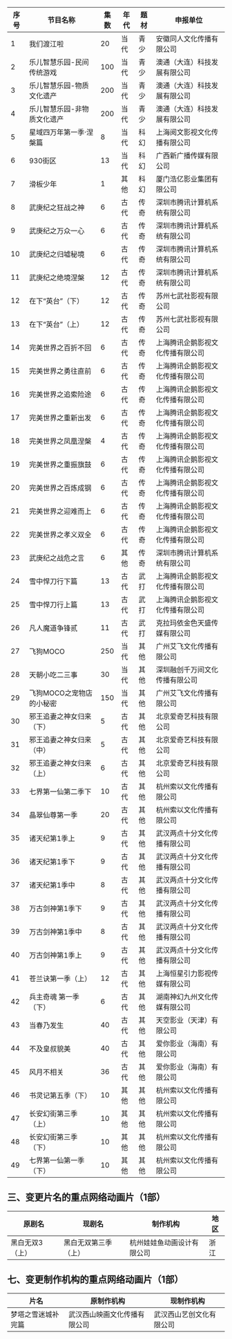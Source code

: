  序号 | 节目名称 | 集数 | 年代 | 题材 | 申报单位 
---|---|---|---|---|---
 1 | 我们渡江啦 | 20 | 当代 | 青少 | 安徽同人文化传播有限公司 
 2 | 乐儿智慧乐园-民间传统游戏 | 100 | 当代 | 青少 | 澳通（大连）科技发展有限公司 
 3 | 乐儿智慧乐园-物质文化遗产 | 200 | 当代 | 青少 | 澳通（大连）科技发展有限公司 
 4 | 乐儿智慧乐园-非物质文化遗产 | 200 | 当代 | 青少 | 澳通（大连）科技发展有限公司 
 5 | 星域四万年第一季·涅槃篇 | 8 | 当代 | 科幻 | 上海阅文影视文化传播有限公司 
 6 | 930街区 | 13 | 当代 | 科幻 | 广西新广播传媒有限公司 
 7 | 滑板少年 | 1 | 其他 | 科幻 | 厦门浩亿影业集团有限公司 
 8 | 武庚纪之狂战之神 | 6 | 古代 | 传奇 | 深圳市腾讯计算机系统有限公司 
 9 | 武庚纪之万众一心 | 6 | 古代 | 传奇 | 深圳市腾讯计算机系统有限公司 
 10 | 武庚纪之归墟秘境 | 6 | 古代 | 传奇 | 深圳市腾讯计算机系统有限公司 
 11 | 武庚纪之绝境涅槃 | 12 | 古代 | 传奇 | 深圳市腾讯计算机系统有限公司 
 12 | 在下“英台”（下） | 12 | 古代 | 传奇 | 苏州七武社影视有限公司 
 13 | 在下“英台”（上） | 12 | 古代 | 传奇 | 苏州七武社影视有限公司 
 14 | 完美世界之百折不回 | 6 | 古代 | 传奇 | 上海腾讯企鹅影视文化传播有限公司 
 15 | 完美世界之勇往直前 | 6 | 古代 | 传奇 | 上海腾讯企鹅影视文化传播有限公司 
 16 | 完美世界之追索险途 | 6 | 古代 | 传奇 | 上海腾讯企鹅影视文化传播有限公司 
 17 | 完美世界之重新出发 | 6 | 古代 | 传奇 | 上海腾讯企鹅影视文化传播有限公司 
 18 | 完美世界之凤凰涅槃 | 4 | 古代 | 传奇 | 上海腾讯企鹅影视文化传播有限公司 
 19 | 完美世界之重振旗鼓 | 6 | 古代 | 传奇 | 上海腾讯企鹅影视文化传播有限公司 
 20 | 完美世界之百炼成钢 | 6 | 古代 | 传奇 | 上海腾讯企鹅影视文化传播有限公司 
 21 | 完美世界之迎难而上 | 6 | 古代 | 传奇 | 上海腾讯企鹅影视文化传播有限公司 
 22 | 完美世界之孝义双全 | 6 | 古代 | 传奇 | 上海腾讯企鹅影视文化传播有限公司 
 23 | 武庚纪之战危之言 | 6 | 其他 | 传奇 | 深圳市腾讯计算机系统有限公司 
 24 | 雪中悍刀行下篇 | 13 | 古代 | 武打 | 上海腾讯企鹅影视文化传播有限公司 
 25 | 雪中悍刀行上篇 | 13 | 古代 | 武打 | 上海腾讯企鹅影视文化传播有限公司 
 26 | 凡人魔道争锋贰 | 11 | 古代 | 武打 | 克拉玛依金色天盛传媒有限公司 
 27 | 飞狗MOCO | 250 | 当代 | 其他 | 广州艾飞文化传播有限公司 
 28 | 天朝小吃二三事 | 30 | 当代 | 其他 | 深圳融创千万间文化传播有限公司 
 29 | 飞狗MOCO之宠物店的小秘密 | 150 | 当代 | 其他 | 广州艾飞文化传播有限公司 
 30 | 邪王追妻之神女归来（下） | 5 | 古代 | 其他 | 北京爱奇艺科技有限公司 
 31 | 邪王追妻之神女归来（中） | 5 | 古代 | 其他 | 北京爱奇艺科技有限公司 
 32 | 邪王追妻之神女归来（上） | 6 | 古代 | 其他 | 北京爱奇艺科技有限公司 
 33 | 七界第一仙第二季下 | 10 | 古代 | 其他 | 杭州索以文化传播有限公司 
 34 | 晶翠仙尊第一季 | 20 | 古代 | 其他 | 杭州索以文化传播有限公司 
 35 | 诸天纪第1季上 | 9 | 古代 | 其他 | 武汉两点十分文化传播有限公司 
 36 | 诸天纪第1季下 | 9 | 古代 | 其他 | 武汉两点十分文化传播有限公司 
 37 | 诸天纪第1季中 | 8 | 古代 | 其他 | 武汉两点十分文化传播有限公司 
 38 | 万古剑神第1季下 | 9 | 古代 | 其他 | 武汉两点十分文化传播有限公司 
 39 | 万古剑神第1季中 | 8 | 古代 | 其他 | 武汉两点十分文化传播有限公司 
 40 | 万古剑神第1季上 | 9 | 古代 | 其他 | 武汉两点十分文化传播有限公司 
 41 | 苍兰诀第一季（上） | 12 | 古代 | 其他 | 上海恒星引力影视传媒有限公司 
 42 | 兵主奇魂 第一季（下） | 6 | 古代 | 其他 | 湖南神幻九州文化传媒有限公司 
 43 | 当春乃发生 | 40 | 古代 | 其他 | 天空影业（天津）有限公司 
 44 | 不及皇叔貌美 | 40 | 古代 | 其他 | 爱你影业（海南）有限公司 
 45 | 风月不相关 | 36 | 古代 | 其他 | 爱你影业（海南）有限公司 
 46 | 书灵记第五季（下） | 10 | 其他 | 其他 | 杭州索以文化传播有限公司 
 47 | 长安幻街第三季（上） | 10 | 其他 | 其他 | 杭州索以文化传播有限公司 
 48 | 长安幻街第三季（下） | 10 | 其他 | 其他 | 杭州索以文化传播有限公司 
 49 | 七界第一仙第一季（下） | 10 | 其他 | 其他 | 杭州索以文化传播有限公司 

## 三、变更片名的重点网络动画片（1部）
 原剧名 | 现剧名 | 制作机构 | 地区 
---|---|---|---
 黑白无双3（上） | 黑白无双第三季（上） | 杭州娃娃鱼动画设计有限公司 | 浙江 

## 七、变更制作机构的重点网络动画片（1部）
 片名 | 原制作机构 | 现制作机构 
---|---|---
 梦塔之雪迷城补完篇 | 武汉西山映画文化传播有限公司 | 武汉西山艺创文化有限公司 
